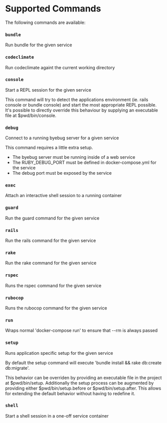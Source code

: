 # Supported Commands

The following commands are available:
### `bundle`

Run bundle for the given service



### `codeclimate`

Run codeclimate againt the current working directory



### `console`

Start a REPL session for the given service

This command will try to detect the applications environment (ie. rails console or bundle console)
and start the most appropriate REPL possible. It's possible to directly override this behaviour by
supplying an executable file at $pwd/bin/console.

### `debug`

Connect to a running byebug server for a given service

This command requires a little extra setup.

- The byebug server must be running inside of a web service
- The RUBY_DEBUG_PORT must be defined in docker-compose.yml for the service
- The debug port must be exposed by the service

### `exec`

Attach an interactive shell session to a running container



### `guard`

Run the guard command for the given service



### `rails`

Run the rails command for the given service



### `rake`

Run the rake command for the given service



### `rspec`

Runs the rspec command for the given service



### `rubocop`

Runs the rubocop command for the given service



### `run`

Wraps normal 'docker-compose run' to ensure that --rm is always passed



### `setup`

Runs application specific setup for the given service

By default the setup command will execute 'bundle install && rake db:create db:migrate'.

This behavior can be overriden by providing an executable file in the project at $pwd/bin/setup.
Additionally the setup process can be augmented by providing either $pwd/bin/setup.before or
$pwd/bin/setup.after. This allows for extending the default behavior without having to redefine it.

### `shell`

Start a shell session in a one-off service container



